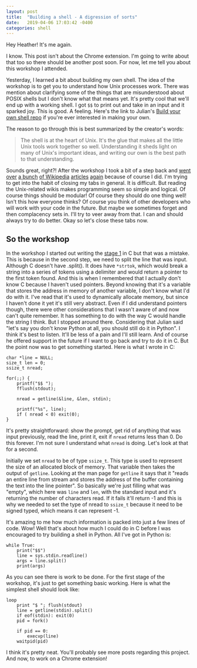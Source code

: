 ```yaml
---
layout: post
title:  "Building a shell - A digression of sorts"
date:   2019-04-06 17:03:42 -0400
categories: shell
---
```


Hey Heather! It's me again.

I know. This post isn't about the Chrome extension. I'm going to write about
that too so there should be another post soon. For now, let me tell you about
this workshop I attended.

Yesterday, I learned a bit about building my own shell. The idea of the workshop
is to get you to understand how Unix processes work. There was mention about
clarifying some of the things that are misunderstood about POSIX shells but I
don't know what that means yet. It's pretty cool that we'll end up with a
working shell. I got `$$` to print out and take in an input and it sparked joy.
This is good. A feeling. Here's the link to Julian's [Build your own shell
repo][gh-build-shell] if you're ever interested in making your own.

The reason to go through this is best summarized by the creator's words: 
> The shell is at the heart of Unix. It's the glue that makes all the little
> Unix tools work together so well. Understanding it sheds light on many of
> Unix's important ideas, and writing our own is the best path to that
> understanding.

Sounds great, right?! After the workshop I took a bit of a step back and
[went][wiki-unix] [over][wiki-unix-philo] [a bunch][wiki-unix-fs] [of
Wikipedia][wiki-shell] [articles][wiki-dennis] [again][wiki-ken] because of
course I did. I'm trying to get into the habit of closing my tabs in general. It
is difficult. But reading the Unix-related wikis makes programming seem so
simple and logical. Of course things should be modular! Of course they should do
one thing well! Isn't this how everyone thinks? Of course you think of other
developers who will work with your code in the future. But maybe we sometimes
forget and then complacency sets in. I'll try to veer away from that. I can and
should always try to do better. Okay so let's close these tabs now.

## So the workshop

In the workshop I started out writing the [stage 1][gh-stage1] in C but that was
a mistake. This is because in the second step, we need to split the line that
was input. Although C doesn't have .split(). It does have `*strtok`, which
would break a string into a series of tokens using a delimiter and would return
a pointer to the first token found. And this is when I remembered that I
actually don't know C because I haven't used pointers. Beyond knowing that it's
a variable that stores the address in memory of another variable, I don't know
what I'd do with it. I've read that it's used to dynamically allocate memory,
but since I haven't done it yet it's still very abstract. Even if I did
understand pointers though, there were other considerations that I wasn't aware
of and now can't quite remember. It has something to do with the way C would
handle the string I think. But I stopped around there. Considering that Julian
said "let's say you don't know Python at all, you should still do it in Python".
I think it's best to listen. It'll be less of a pain and I'll still learn. And
of course he offered support in the future if I want to go back and try to do it
in C. But the point now was to get something started. Here is what I wrote in C:

```
char *line = NULL;
size_t len = 0;
ssize_t nread;

for(;;) {
	printf("$$ ");
	fflush(stdout);
	
	nread = getline(&line, &len, stdin); 
	
	printf("%s", line);
	if ( nread < 0) exit(0);
}
```

It's pretty straightforward: show the prompt, get rid of anything that was input
previously, read the line, print it, exit if `nread` returns less than 0. Do
this forever. I'm not sure I understand what `nread` is doing. Let's look at
that for a second. 

Initially we set `nread` to be of type `ssize_t`. This type is used to
represent the size of an allocated block of memory. That variable then takes the
output of `getline`. Looking at the man page for `getline` it says that it
"reads an entire line from stream and stores the address of the buffer
containing the text into the line pointer". So basically we're just filling what
was "empty", which here was `line` and `len`, with the standard input and it's
returning the number of characters read. If it fails it'll return -1 and this is
why we needed to set the type of nread to `ssize_t` because it need to be
signed typed, which means it can represent -1.

It's amazing to me how much information is packed into just a few lines of code.
Wow! Well that's about how much I could do in C before I was encouraged to try
building a shell in Python. All I've got in Python is:

```
while True:
	print("$$")
	line = sys.stdin.readline()
	args = line.split()
	print(args)
```

As you can see there is work to be done. For the first stage of the workshop,
it's just to get something basic working. Here is what the simplest shell should
look like:

```
loop
	print "$ "; flush(stdout)
	line = getline(stdin).split()
	if eof(stdin): exit(0)
	pid = fork()
	
	if pid == 0:
		execvp(line)
	waitpid(pid)
```

I think it's pretty neat. You'll probably see more posts regarding this project.
And now, to work on a Chrome extension!


[gh-build-shell]: https://github.com/tokenrove/build-your-own-shell
[wiki-unix]: https://en.wikipedia.org/wiki/Unix
[wiki-unix-philo]: https://en.wikipedia.org/wiki/Unix_philosophy
[wiki-unix-fs]: https://en.wikipedia.org/wiki/Unix_filesystem
[wiki-shell]: https://en.wikipedia.org/wiki/Shell_(computing)
[wiki-dennis]: https://en.wikipedia.org/wiki/Dennis_Ritchie
[wiki-ken]: https://en.wikipedia.org/wiki/Ken_Thompson
[gh-stage1]: https://github.com/tokenrove/build-your-own-shell/blob/master/stage_1.md
